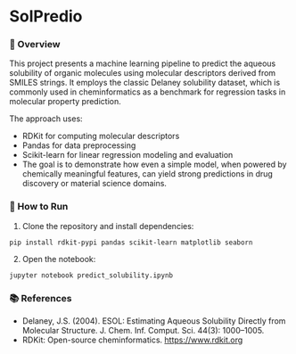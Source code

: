 # SolPredio
### 📘 Overview

This project presents a machine learning pipeline to predict the aqueous solubility of organic molecules using molecular descriptors derived from SMILES strings. It employs the classic Delaney solubility dataset, which is commonly used in cheminformatics as a benchmark for regression tasks in molecular property prediction.

The approach uses:

- RDKit for computing molecular descriptors
- Pandas for data preprocessing
- Scikit-learn for linear regression modeling and evaluation
- The goal is to demonstrate how even a simple model, when powered by chemically meaningful features, can yield strong predictions in drug discovery or material science domains.

### 🚀 How to Run

1. Clone the repository and install dependencies:

`pip install rdkit-pypi pandas scikit-learn matplotlib seaborn`

2. Open the notebook:

`jupyter notebook predict_solubility.ipynb`

### 📚 References
- Delaney, J.S. (2004). ESOL: Estimating Aqueous Solubility Directly from Molecular Structure. J. Chem. Inf. Comput. Sci. 44(3): 1000–1005.
- RDKit: Open-source cheminformatics. https://www.rdkit.org

